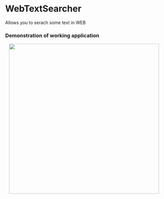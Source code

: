 # WebTextSearcher
Allows you to serach some text in WEB

### Demonstration of working application
<p align="center">
  <img src="./docs/WebTextSearcher2.gif" width="480px">
</p>
